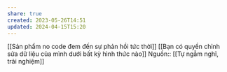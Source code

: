```yaml
---
share: true
created: 2023-05-26T14:51
updated: 2024-04-15T15:20
---
```

[[Sản phẩm no code đem đến sự phản hồi tức thời]]
[[Bạn có quyền chỉnh sửa dữ liệu của mình dưới bất kỳ hình thức nào]]
Nguồn:: [[Tự ngẫm nghĩ, trải nghiệm]]
